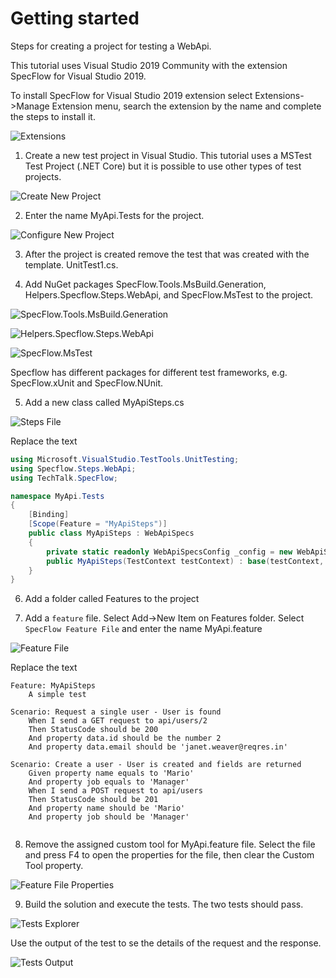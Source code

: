 # Getting started

Steps for creating a project for testing a WebApi.

This tutorial uses Visual Studio 2019 Community with the extension SpecFlow for Visual Studio 2019.

To install SpecFlow for Visual Studio 2019 extension select Extensions->Manage Extension menu, search the extension by the name and complete the steps to install it.

![Extensions](specflow-extension.png)


1.	Create a new test project in Visual Studio. This tutorial uses a MSTest Test Project  (.NET Core) but it is possible to use other types of test projects.

![Create New Project](create-new-project.png)


2.	Enter the name MyApi.Tests for the project.

![Configure New Project](configure-new-project.png)


3.	After the project is created remove the test that was created with the template. UnitTest1.cs.


4.	Add NuGet packages SpecFlow.Tools.MsBuild.Generation, Helpers.Specflow.Steps.WebApi, and SpecFlow.MsTest to the project.

![SpecFlow.Tools.MsBuild.Generation](SpecFlow.Tools.MsBuild.Generation.png)

![Helpers.Specflow.Steps.WebApi](Helpers.Specflow.Steps.WebApi.png)

![SpecFlow.MsTest](SpecFlow.MsTest.png)

Specflow has different packages for different test frameworks, e.g. SpecFlow.xUnit and SpecFlow.NUnit.


5.	Add a new class called MyApiSteps.cs

![Steps File](add-steps-file.png)

Replace the text

```csharp
using Microsoft.VisualStudio.TestTools.UnitTesting;
using Specflow.Steps.WebApi;
using TechTalk.SpecFlow;

namespace MyApi.Tests
{
    [Binding]
    [Scope(Feature = "MyApiSteps")]
    public class MyApiSteps : WebApiSpecs
    {
        private static readonly WebApiSpecsConfig _config = new WebApiSpecsConfig { BaseUrl = "https://reqres.in" };
        public MyApiSteps(TestContext testContext) : base(testContext, _config) { }
    }
}
```


6.	Add a folder called Features to the project


7.	Add a `feature` file. Select Add->New Item on Features folder. Select `SpecFlow Feature File` and enter the name MyApi.feature

![Feature File](add-feature-file.png)

Replace the text

```
Feature: MyApiSteps
	A simple test

Scenario: Request a single user - User is found
	When I send a GET request to api/users/2
	Then StatusCode should be 200
	And property data.id should be the number 2
	And property data.email should be 'janet.weaver@reqres.in'

Scenario: Create a user - User is created and fields are returned
	Given property name equals to 'Mario'
	And property job equals to 'Manager'
	When I send a POST request to api/users
	Then StatusCode should be 201
	And property name should be 'Mario'
	And property job should be 'Manager'
	
```


8.	Remove the assigned custom tool for MyApi.feature file. Select the file and press F4 to open the properties for the file, then clear the Custom Tool property.

![Feature File Properties](feature-file-properties.png)


9.	Build the solution and execute the tests. The two tests should pass.

![Tests Explorer](test-explorer.png)

Use the output of the test to se the details of the request and the response.

![Tests Output](test-output.png)
